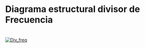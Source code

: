 # Diagrama estructural divisor de Frecuencia <h1>
<a href="https://imgbb.com/"><img src="https://image.ibb.co/k6Wo95/Div_freq.jpg" alt="Div_freq" border="0"></a>
